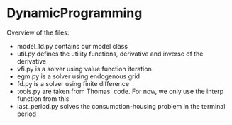 # DynamicProgramming
Overview of the files:
* model_1d.py contains our model class
* util.py defines the utility functions, derivative and inverse of the derivative
* vfi.py is a solver using value function iteration
* egm.py is a solver using endogenous grid
* fd.py is a solver using finite difference
* tools.py are taken from Thomas' code. For now, we only use the interp function from this
* last_period.py solves the consumotion-housing problem in the terminal period
